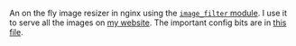 An on the fly image resizer in nginx using the [`image_filter` module](http://nginx.org/en/docs/http/ngx_http_image_filter_module.html). I use it to serve all the images on [my website](http://larryfox.com). The important config bits are in [this file](https://github.com/larryfox/nginx-imgresizer/blob/master/provisioning/roles/app/templates/etc_nginx_conf.d_imgresizer.conf.j2).

